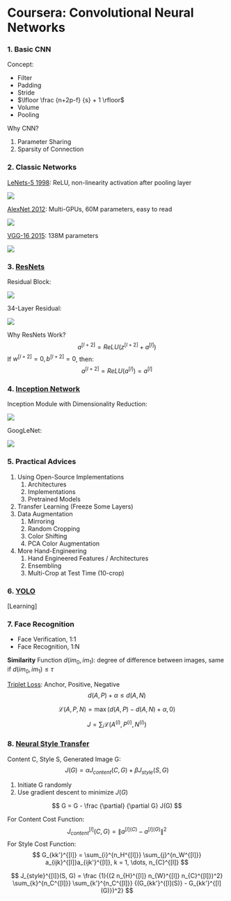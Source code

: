 # Coursera: Convolutional Neural Networks

### 1. Basic CNN

Concept:

* Filter
* Padding
* Stride
* $\lfloor \frac {n+2p-f} {s} + 1 \rfloor$
* Volume
* Pooling

Why CNN?

1. Parameter Sharing
2. Sparsity of Connection

### 2. Classic Networks

[LeNets-5 1998](http://www.dengfanxin.cn/wp-content/uploads/2016/03/1998Lecun.pdf): ReLU, non-linearity activation after pooling layer

![](../images/572d2533cabaa2ff7bfa94d48110de83.png)

[AlexNet 2012](http://papers.nips.cc/paper/4824-imagenet-classification-with-deep-convolutional-neural-networks.pdf): Multi-GPUs, 60M parameters, easy to read

![](../images/3140f22e5f39b2bd1dc067957587c542.png)

[VGG-16 2015](https://arxiv.org/pdf/1409.1556/): 138M parameters

![](../images/eae88996f0583d94cfce7e30a8bbd4b5.png)

### 3. [ResNets](http://openaccess.thecvf.com/content_cvpr_2016/papers/He_Deep_Residual_Learning_CVPR_2016_paper.pdf)

Residual Block:

![](../images/6cf30aa418941b69bb41af2db7aed6bf.png)

34-Layer Residual:

![](../images/67e4b6c326c36f88f0bae0596ea05177.png)

Why ResNets Work?
$$
a^{[l+2]}=ReLU(z^{[l+2]}+a^{[l]})
$$
If $w^{[l+2]}=0, b^{[l+2]}=0$, then:
$$
a^{[l+2]}=ReLU(a^{[l]}) = a^{[l]}
$$

### 4. [Inception Network](http://openaccess.thecvf.com/content_cvpr_2015/papers/Szegedy_Going_Deeper_With_2015_CVPR_paper.pdf)

Inception Module with Dimensionality Reduction:

![](../images/db3ea38703169c52c738042e465abc0f.png)

GoogLeNet:

![](../images/32a87253d98ec9e1d374ce6fc32ab875.png)

### 5. Practical Advices

1. Using Open-Source Implementations
   1. Architectures
   2. Implementations
   3. Pretrained Models
2. Transfer Learning (Freeze Some Layers)
3. Data Augmentation
   1. Mirroring
   2. Random Cropping
   3. Color Shifting
   4. PCA Color Augmentation
4. More Hand-Engineering
   1. Hand Engineered Features / Architectures
   2. Ensembling
   3. Multi-Crop at Test Time (10-crop)

### 6. [YOLO](https://pjreddie.com/darknet/yolo/)

[Learning]

### 7. Face Recognition

* Face Verification, 1:1
* Face Recognition, 1:N

**Similarity** Function $d(im_0, im_1)$: degree of difference between images, same if $d(im_0, im_1) \le \tau$

[Triplet Loss](https://www.cv-foundation.org/openaccess/content_cvpr_2015/papers/Schroff_FaceNet_A_Unified_2015_CVPR_paper.pdf): Anchor, Positive, Negative
$$
d(A, P) + \alpha \le d(A, N)
$$

$$
\mathcal{L}(A, P, N) = \max (d(A, P) - d(A, N) + \alpha, 0)
$$

$$
J = \sum_{i} {\mathcal{L}(A^{(i)}, P^{(i)}, N^{(i)})}
$$

### 8. [Neural Style Transfer](https://arxiv.org/pdf/1508.06576.pdf)

Content C, Style S, Generated Image G:
$$
J(G) = \alpha J_{content}(C, G) + \beta J_{style}(S, G)
$$

1. Initiate G randomly
2. Use gradient descent to minimize $J(G)$

$$
G = G - \frac {\partial} {\partial G} J(G)
$$

For Content Cost Function:
$$
J_{content}^{[l]}(C, G) = \| a^{[l](C)}-a^{[l](G)} \|^2
$$
For Style Cost Function:
$$
G_{kk'}^{[l]} = \sum_{i}^{n_H^{[l]}} \sum_{j}^{n_W^{[l]}} a_{ijk}^{[l]}a_{ijk'}^{[l]}, k = 1, \dots, n_{C}^{[l]}
$$

$$
J_{style}^{[l]}(S, G) = \frac {1}{(2 n_{H}^{[l]} n_{W}^{[l]} n_{C}^{[l]})^2} \sum_{k}^{n_C^{[l]}} \sum_{k'}^{n_C^{[l]}} {(G_{kk'}^{[l](S)} - G_{kk'}^{[l](G)})^2}
$$

